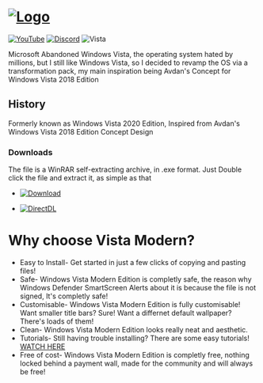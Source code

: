 # [![Logo](https://i.ibb.co/bvtwwfw/vistamodern-cropped-github-readme.png)](https://www.vistamodern.gq)

 [![YouTube](https://img.shields.io/youtube/channel/subscribers/UCwhBpx4YeI5UwloKvEYZ5kw?style=social)](https://www.youtube.com/techpointch) [![Discord](https://img.shields.io/discord/715941035175575602)](https://discord.com/invite/nh55Te59mP) ![Vista](https://img.shields.io/badge/Windows-Vista-blueviolet)


Microsoft Abandoned Windows Vista, the operating system hated by millions, but I still like Windows Vista, so I decided to revamp the OS via a transformation pack, my main inspiration being Avdan's Concept for Windows Vista 2018 Edition

## History

Formerly known as Windows Vista 2020 Edition, Inspired from Avdan's Windows Vista 2018 Edition Concept Design

### Downloads

The file is a WinRAR self-extracting archive, in .exe format. Just Double click the file and extract it, as simple as that


* [![Download](https://img.shields.io/badge/Download-Recommended-yellow)](https://www.vistamodern.gq/#one)

* [![DirectDL](https://img.shields.io/badge/Download-Direct-brightgreen)](https://github.com/techpointdev/Win-Vista-Modern-Edition/releases/download/M2/VistaModernM2.zip)


# Why choose Vista Modern?

* Easy to Install- Get started in just a few clicks of copying and pasting files!
* Safe- Windows Vista Modern Edition is completly safe, the reason why Windows Defender SmartScreen Alerts about it is because the file is not signed, It's completly safe!
* Customisable- Windows Vista Modern Edition is fully customisable! Want smaller title bars? Sure! Want a differnet default wallpaper? There's loads of them!
* Clean- Windows Vista Modern Edition looks really neat and aesthetic.
* Tutorials- Still having trouble installing? There are some easy tutorials! [WATCH HERE](https://youtu.be/v3zX_0Za_4o)
* Free of cost- Windows Vista Modern Edition is completly free, nothing locked behind a payment wall, made for the community and will always be free!
